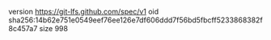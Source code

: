 version https://git-lfs.github.com/spec/v1
oid sha256:14b62e751e0549eef76ee126e7df606ddd7f56bd5fbcff5233868382f8c457a7
size 998
